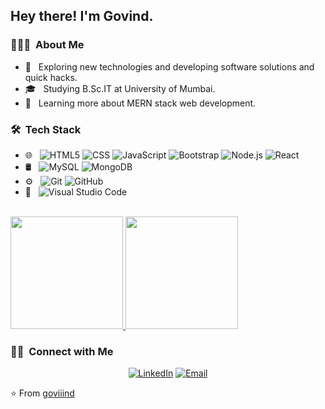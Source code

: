 
<h2> Hey there! I'm Govind.</h2>

<h3> 👨🏻‍💻 &nbsp;About Me </h3>

- 🤔 &nbsp; Exploring new technologies and developing software solutions and quick hacks.
- 🎓 &nbsp; Studying B.Sc.IT at University of Mumbai.
- 🌱 &nbsp; Learning more about MERN stack web development.

<h3> 🛠 &nbsp;Tech Stack</h3>

- 🌐 &nbsp;
  ![HTML5](https://img.shields.io/badge/-HTML5-333333?style=flat&logo=HTML5)
  ![CSS](https://img.shields.io/badge/-CSS-333333?style=flat&logo=CSS3&logoColor=1572B6)
  ![JavaScript](https://img.shields.io/badge/-JavaScript-333333?style=flat&logo=javascript)
  ![Bootstrap](https://img.shields.io/badge/-Bootstrap-333333?style=flat&logo=bootstrap&logoColor=563D7C)
  ![Node.js](https://img.shields.io/badge/-Node.js-333333?style=flat&logo=node.js)
  ![React](https://img.shields.io/badge/-React-333333?style=flat&logo=react)
- 🛢 &nbsp;
  ![MySQL](https://img.shields.io/badge/-MySQL-333333?style=flat&logo=mysql)
  ![MongoDB](https://img.shields.io/badge/-MongoDB-333333?style=flat&logo=mongodb)
- ⚙️ &nbsp;
  ![Git](https://img.shields.io/badge/-Git-333333?style=flat&logo=git)
  ![GitHub](https://img.shields.io/badge/-GitHub-333333?style=flat&logo=github)
- 🔧 &nbsp;
  ![Visual Studio Code](https://img.shields.io/badge/-Visual%20Studio%20Code-333333?style=flat&logo=visual-studio-code&logoColor=007ACC)
 


<br/>

<a href="https://github.com/AVS1508">
  <img height="180em" src="https://github-readme-stats.vercel.app/api?username=goviiind&theme=buefy&show_icons=true" />
  <img height="180em" src="https://github-readme-stats.vercel.app/api/top-langs/?username=goviiind&theme=buefy&layout=compact" />
</a>

<br/>

<h3> 🤝🏻 &nbsp;Connect with Me </h3>

<p align="center">
<a href="https://www.linkedin.com/in/govind-sharma-0834471b8/"><img alt="LinkedIn" src="https://img.shields.io/badge/LinkedIn-Govind%20Sharma-blue?style=flat-square&logo=linkedin"></a>
<a href="mailto:goviiind45@gmail.com"><img alt="Email" src="https://img.shields.io/badge/Email-goviiind45@gmail.com-blue?style=flat-square&logo=gmail"></a>
</p>

⭐️ From [goviiind](https://github.com/goviiind)
